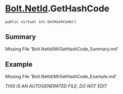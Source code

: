 # [Bolt.NetId](Types/Bolt.NetId.md).GetHashCode
`public virtual int GetHashCode()`
## Summary
Missing File 'Bolt.NetId/M/GetHashCode_Summary.md'
## Example
Missing File 'Bolt.NetId/M/GetHashCode_Example.md'

*THIS IS AN AUTOGENERATED FILE, DO NOT EDIT*
